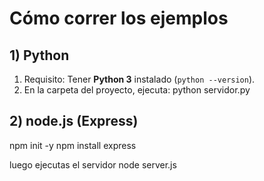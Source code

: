 # Cómo correr los ejemplos

## 1) Python
1) Requisito: Tener **Python 3** instalado (`python --version`).
2) En la carpeta del proyecto, ejecuta:
   python servidor.py

## 2) node.js (Express)
npm init -y
npm install express

luego ejecutas el servidor
   node server.js
